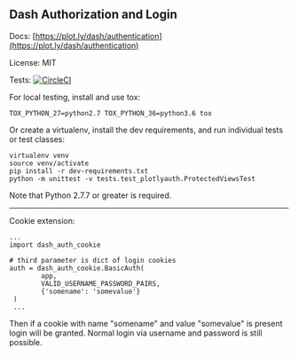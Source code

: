 ## Dash Authorization and Login

Docs: [https://plot.ly/dash/authentication](https://plot.ly/dash/authentication)

License: MIT

Tests: [![CircleCI](https://circleci.com/gh/plotly/dash-auth.svg?style=svg)](https://circleci.com/gh/plotly/dash-auth)

For local testing, install and use tox:

```
TOX_PYTHON_27=python2.7 TOX_PYTHON_36=python3.6 tox
```

Or create a virtualenv, install the dev requirements, and run individual
tests or test classes:

```
virtualenv venv
source venv/activate
pip install -r dev-requirements.txt
python -m unittest -v tests.test_plotlyauth.ProtectedViewsTest
```

Note that Python 2.7.7 or greater is required.

----------------------------------------------------------------------------------------------------
Cookie extension:

```
...
import dash_auth_cookie

# third parameter is dict of login cookies
auth = dash_auth_cookie.BasicAuth(
        app,
        VALID_USERNAME_PASSWORD_PAIRS,
        {'somename': 'somevalue'}
 )
 ...
 ```

Then if a cookie with name "somename" and value "somevalue" is present login will be granted. Normal login via username and password is still possible.
